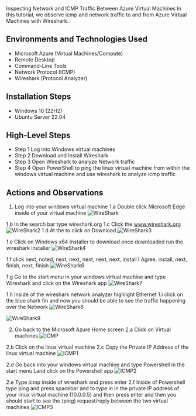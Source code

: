 <p align="center">

</p>

Inspecting Network and ICMP Traffic Between Azure Virtual Machines</h1>
In this tutorial, we observe icmp and network traffic to and from Azure Virtual Machines with Wireshark. <br />




<h2>Environments and Technologies Used</h2>

- Microsoft Azure (Virtual Machines/Compute)
- Remote Desktop
- Command-Line Tools
- Network Protocol (ICMP)
- Wireshark (Protocol Analyzer)

<h2>Installation Steps</h2>

- Windows 10 (22H2)
- Ubuntu Server 22.04

<h2>High-Level Steps</h2>

- Step 1 Log into Windows virtual machines
- Step 2 Download and Install Wireshark
- Step 3 Open Wireshark to analyze Network traffic
- Step 4 Open PowerShell to ping the linux virtual machine from within the windows virtual machine and use wireshark to analyze icmp traffic

<h2>Actions and Observations</h2>

<p>

1. Log into your windows virtual machine
1.a Double click Microsoft Edge inside of your virtual machine
![WireShark](https://github.com/user-attachments/assets/07369448-e383-4db2-b048-6ff9aee47591)

1.b In the search bar type wireshark.org 1.c Click the www.wireshark.org
![WireShark2](https://github.com/user-attachments/assets/f057a33a-5af1-465b-a32a-3ad454f34aa9)
 1.d At the to click on Download
![WireShark3](https://github.com/user-attachments/assets/cc2727fd-9189-4978-be5e-7b8aa02c5ee5)

1.e Click on Windows x64 Installer to download once downloaded run the wireshark installer
![WireShark4](https://github.com/user-attachments/assets/58b55fa9-7a93-496a-8d59-73099c5bb5fb)

1.f click next, noted, next, next, next, next, next, install I Agree, install, next, finish, next, finish
![WireShark6](https://github.com/user-attachments/assets/292014f9-bfb0-475a-b006-85514a8ed06c)

1.g Go to the start menu in your windows virtual machine and type Wireshark and click on the    Wireshark app
![WireShark7](https://github.com/user-attachments/assets/b1c287df-920f-4f5e-b7ea-c55951cc75e4)

1.h Inside of the wireshark network analyzer highlight Ethernet 1.i click on the blue shark fin and now you should be able to see the traffic happening over the Network
![WireShark8](https://github.com/user-attachments/assets/a4eace7c-84ef-4c6c-aebc-cee7c6e86ee9)


![WireShark9](https://github.com/user-attachments/assets/b643de53-1252-43ba-8144-62230b304e8e)



2. Go back to the Microsoft Azure Home screen 2.a Click on Virtual machines
![ICMP](https://github.com/user-attachments/assets/ed3986c9-63c3-4ae2-9a61-7830c3a6cf89)

2.b Click on the linux virtual machine 2.c Copy the Private IP Address of the linux virtual machine
![ICMP1](https://github.com/user-attachments/assets/d5bb216d-bb22-41d9-803a-d21f6fd78cd1)

2.d Go back into your windows virtual machine and type Powershell in the start menu Land click on the Powershell app
![ICMP2](https://github.com/user-attachments/assets/54371fac-5328-44a5-9c0a-736b9c453162)

2.e Type icmp inside of wireshark and press enter 2.f Inside of Powershell type ping and press spacebar and to type in in the private IP address of your linux virtual machine (10.0.0.5) and then press enter and then you should start to see the (ping) request/reply between the two virtual machines
![ICMP3](https://github.com/user-attachments/assets/12edcdbb-fe45-43b6-a1ca-80d1b3131beb)









